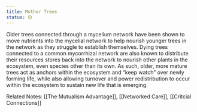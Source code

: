 ```yaml
---
title: Mother Trees
status: 🟡
---
```


Older trees connected through a mycelium network have been shown to move nutrients into the mycelial network to help nourish younger trees in the network as they struggle to establish themselves. Dying trees connected to a common mycorrhizal network are also known to distribute their resources stores back into the network to nourish other plants in the ecosystem, even species other than its own. As such, older, more mature trees act as anchors within the ecosystem and “keep watch” over newly forming life, while also allowing turnover and power redistribution to occur within the ecosystem to sustain new life that is emerging.

Related Notes: [[The Mutualism Advantage]], [[Networked Care]], [[Critcial Connections]]
